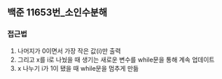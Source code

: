 ## 백준 11653번_소인수분해

### 접근법
1. 나머지가 0이면서 가장 작은 값(i)만 출력
2. 그리고 x를 i로 나눴을 때 생기는 새로운 변수를 while문을 통해 계속 업데이트
3. x 나누기 i가 1이 됐을 때 while문을 멈추게 만듦